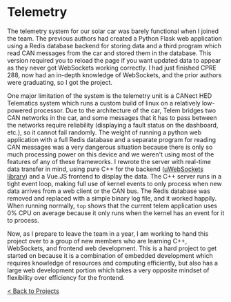 # Telemetry

The telemetry system for our solar car was barely functional when I joined the team. The previous authors had created a Python Flask web application using a Redis database backend for storing data and a third program which read CAN messages from the car and stored them in the database. This version required you to reload the page if you want updated data to appear as they never got WebSockets working correctly. I had just finished CPRE 288, now had an in-depth knowledge of WebSockets, and the prior authors were graduating, so I got the project.

One major limitation of the system is the telemetry unit is a CANect HED Telematics system which runs a custom build of linux on a relatively low-powered processor. Due to the architecture of the car, Telem bridges two CAN networks in the car, and some messages that it has to pass between the networks require reliability (displaying a fault status on the dashboard, etc.), so it cannot fail randomly. The weight of running a python web application with a full Redis database and a separate program for reading CAN messages was a very dangerous situation because there is only so much processing power on this device and we weren't using most of the features of any of these frameworks. I rewrote the server with real-time data transfer in mind, using pure C++ for the backend ([µWebSockets library](https://github.com/uNetworking/uWebSockets)) and a Vue.JS frontend to display the data. The C++ server runs in a tight event loop, making full use of kernel events to only process when new data arrives from a web client or the CAN bus. The Redis database was removed and replaced with a simple binary log file, and it worked happily. When running normally, `top` shows that the current telem application uses 0% CPU on average because it only runs when the kernel has an event for it to process.

Now, as I prepare to leave the team in a year, I am working to hand this project over to a group of new members who are learning C++, WebSockets, and frontend web development. This is a hard project to get started on because it is a combination of embedded development which requires knowledge of resources and computing efficiently, but also has a large web development portion which takes a very opposite mindset of flexibility over efficiency for the frontend.

[< Back to Projects](/projects)